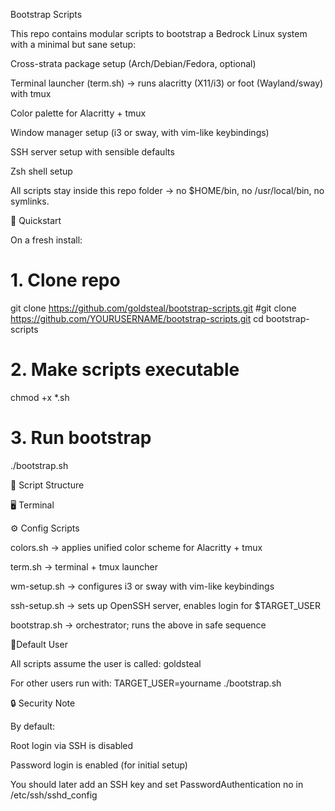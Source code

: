 Bootstrap Scripts

This repo contains modular scripts to bootstrap a Bedrock Linux system with a minimal but sane setup:

Cross-strata package setup (Arch/Debian/Fedora, optional)

Terminal launcher (term.sh) → runs alacritty (X11/i3) or foot (Wayland/sway) with tmux

Color palette for Alacritty + tmux

Window manager setup (i3 or sway, with vim-like keybindings)

SSH server setup with sensible defaults

Zsh shell setup

All scripts stay inside this repo folder → no $HOME/bin, no /usr/local/bin, no symlinks.

🚀 Quickstart

On a fresh install:
# 1. Clone repo
git clone https://github.com/goldsteal/bootstrap-scripts.git 
#git clone https://github.com/YOURUSERNAME/bootstrap-scripts.git 
cd bootstrap-scripts

# 2. Make scripts executable
chmod +x *.sh

# 3. Run bootstrap
./bootstrap.sh

📂 Script Structure

🖥️ Terminal

⚙️ Config Scripts

colors.sh → applies unified color scheme for Alacritty + tmux

term.sh → terminal + tmux launcher

wm-setup.sh → configures i3 or sway with vim-like keybindings

ssh-setup.sh → sets up OpenSSH server, enables login for $TARGET_USER

bootstrap.sh → orchestrator; runs the above in safe sequence

🔑Default User

All scripts assume the user is called:
goldsteal

For other users run with:
TARGET_USER=yourname ./bootstrap.sh


🔒 Security Note

By default:

Root login via SSH is disabled

Password login is enabled (for initial setup)

You should later add an SSH key and set PasswordAuthentication no in /etc/ssh/sshd_config


